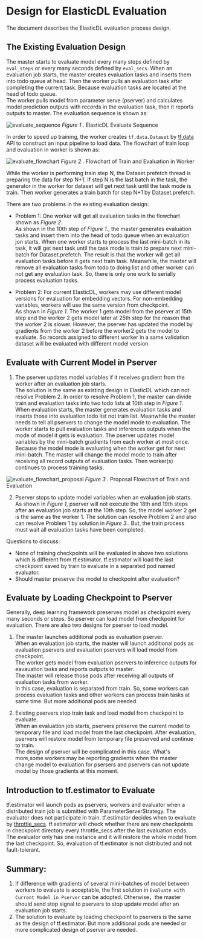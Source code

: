 # Design for ElasticDL Evaluation

The document describes the ElasticDL evaluation process design.

## The Existing Evaluation Design

The master starts to evaluate model every many steps defined by `eval_steps` or every many seconds defined by `eval_secs`. When an evaluation job starts, the master creates evaluation tasks and inserts them into todo queue at head. Then the worker pulls an evaluation task after completing the current task. Because evaluation tasks are located at the head of todo queue.\
The worker pulls model from parameter serve (pserver) and calculates model prediction outputs with records in the evaluation task, then it reports outputs to master. The evaluation sequence is shown as:

![evaluate_sequence](/doc/figures/evaluate_sequence.svg)
 <em>Figure 1 </em>. ElasticDL Evaluate Sequence

In order to speed up training, the worker creates `tf.data.Dataset` by [tf.data]((https://www.tensorflow.org/guide/data_performance)) API to construct an input pipeline to load data. The flowchart of train loop and evaluation in worker is shown as:

![evaluate_flowchart](/doc/figures/train_and_evaluate_flowchart.svg)
<em>Figure 2 </em>. Flowchart of Train and Evaluation in Worker

While the worker is performing train step N, the Dataset.prefetch thread is preparing the data for step N+1. If step N is the last batch in the task, the generator in the worker for dataset will get next task until the task mode is train. Then worker generates a train batch for step N+1 by Dataset.prefetch. 

There are two problems in the existing evaluation design:

* Problem 1: One worker will get all evaluation tasks in the flowchart shown as <em>Figure 2</em>.\
As shown in the 10th step of <em> Figure 1.</em>, the master generates evaluation tasks and insert them into the head of todo queue when an evaluation jon starts. When one worker starts to process the last mini-batch in its task, it will get next task until the task mode is train to prepare next mini-batch for Dataset.prefetch. The result is that the worker will get all evaluation tasks before it gets next train task. Meanwhile, the master will remove all evaluation tasks from todo to doing list and other worker can not get any evaluation task. So, there is only one work to serially process evaluation tasks.

* Problem 2: 
For current ElasticDL, workers may use different model versions for evaluation for embedding vectors. For non-embedding variables, workers will use the same version from checkpoint.\
As shown in <em>Figure 1</em>. The worker 1 gets model from the pserver at 15th step and the worker 2 gets model later at 25th step for the reason that the worker 2 is slower. However, the pserver has updated the model by gradients from the worker 2 before the worker2 gets the model to evaluate. So records assigned to different worker in a same validation dataset will be evaluated with different model version. 


## Evaluate with Current Model in Pserver 
1. The pserver updates model variables if it receives gradient from the worker after an evaluation job starts.\
The solution is the same as existing design in ElasticDL which can not resolve Problem 2. In order to resolve Problem 1, the master can divide train and evaluation tasks into two todo lists at 10th step in <em>Figure 1</em>. When evaluation starts, the master generates evaluation tasks and inserts those into evaluation todo list not train list. Meanwhile the master needs to tell all pservers to change the model mode to evaluation.  The worker starts to pull evaluation tasks and inferences outputs when the mode of model it gets is evaluation. The pserver updates model variables by the mini-batch gradients from each worker at most once. Because the model mode is evaluating when the worker get for next mini-batch. The master will change the model mode to train after receiving all record outputs of evaluation tasks. Then worker(s) continues to process training tasks.

![evaluate_flowchart_proposal](/doc/figures/train_and_evaluate_flowchart_proposal.svg)
<em>Figure 3 </em>. Proposal Flowchart of Train and Evaluation

2. Pserver stops to update model variables when an evaluation job starts.\
As shown in <em>Figure 1</em>, pserver will not execute the 18th and 19th steps after an evaluation job starts at the 10th step. So, the model worker 2 get is the same as the worker 1. The solution can resolve Problem 2 and also can resolve Problem 1 by solution in <em>Figure 3.</em>. But, the train process must wait all evaluation tasks have been completed. 

Questions to discuss:
* None of training checkpoints will be evaluated in above two solutions which is different from tf.estimator. tf.estimator will load the last checkpoint saved by train to evaluate in a separated pod named evaluator. 
* Should master preserve the model to checkpoint after evaluation?

## Evaluate by Loading Checkpoint to Pserver
Generally, deep learning framework preserves model as checkpoint every many seconds or steps. So pserver can load model from checkpoint for evaluation. There are also two designs for pserver to load model. 

1. The master launches additional pods as evaluation pserver.\
When an evaluation job starts, the master will launch additional pods as evaluation pservers and evaluation pservers will load model from checkpoint.\
The worker gets model from evaluation pservers to inference outputs for eavauation tasks and reports outputs to master.\
The master will release those pods after receiving all outputs of evaluation tasks from worker.\
In this case, evaluation is separated from train. So, some workers can process evaluation tasks and other workers can process train tasks at same time. But more additional pods are needed.

2. Existing pservers stop train task and load model from checkpoint to evaluate.\
When an evaluation job starts, pservers preserve the current model to temporary file and load model from the last checkpoint. After evaluation, pservers will restore model from temporary file preserved and continue to train. \
The design of pserver will be complicated in this case. What's more,some workers may be reporting gradients when the master change model to evaluation for psersers and pservers can not update model by those gradients at this moment.


## Introduction to tf.estimator to Evaluate
tf.estimator will launch pods as pservers, workers and evaluator when a distributed train job is submitted with ParameterServerStrategy. The evaluator does not participate in train. tf.estimator decides when to evaluate by [throttle_secs](https://www.tensorflow.org/api_docs/python/tf/estimator/EvalSpec#throttle_secs). tf.estimator will check whether there are new checkpoints in checkpoint directory every throttle_secs after the last evaluation ends. The evaluator only has one instance and it will restore the whole model from the last checkpoint. So, evaluation of tf.estimator is not distributed and not fault-tolerant.

## Summary:
1. If difference with gradients of several mini-batches of model between workers to evaluate is acceptable, the first solution in `Evaluate with Current Model in Pserver` can be adopted. Otherwise，the master should send stop signal to pservers to stop update model after an evaluation job starts.
2. The solution to evaluate by loading checkpoint to pservers is the same as the design of tf.estimator. But more additional pods are needed or more complicated design of pserver are needed.

